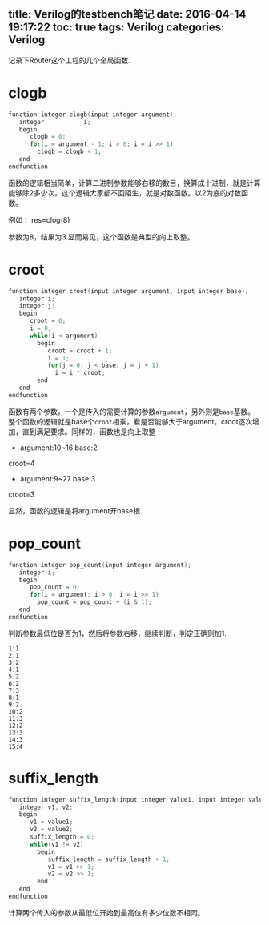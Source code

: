 title: Verilog的testbench笔记
date: 2016-04-14 19:17:22
toc: true
tags: Verilog
categories: Verilog
---

记录下Router这个工程的几个全局函数.

# clogb #

```C
function integer clogb(input integer argument);
   integer 		     i;
   begin
      clogb = 0;
      for(i = argument - 1; i > 0; i = i >> 1)
		clogb = clogb + 1;
   end
endfunction
```
<!--more-->

函数的逻辑相当简单，计算二进制参数能够右移的数目，换算成十进制，就是计算能够除2多少次。这个逻辑大家都不回陌生，就是对数函数。以2为底的对数函数。

例如： res=clog(8)

参数为8，结果为3.显而易见，这个函数是典型的向上取整。


# croot #

```C
function integer croot(input integer argument, input integer base);
   integer i;
   integer j;
   begin
      croot = 0;
      i = 0;
      while(i < argument)
		begin
		   croot = croot + 1;
		   i = 1;
		   for(j = 0; j < base; j = j + 1)
		     i = i * croot;
		end
   end
endfunction
```

函数有两个参数，一个是传入的需要计算的参数`argument`，另外则是`base`基数。整个函数的逻辑就是base个`croot`相乘，看是否能够大于argument。croot逐次增加，直到满足要求。同样的，函数也是向上取整

- argument:10~16 base:2

croot=4

- argument:9~27 base:3

croot=3

显然，函数的逻辑是将argument开base根.


# pop_count #

```C
function integer pop_count(input integer argument);
   integer i;
   begin
      pop_count = 0;
      for(i = argument; i > 0; i = i >> 1)
		pop_count = pop_count + (i & 1);
   end
endfunction
```

判断参数最低位是否为1，然后将参数右移，继续判断，判定正确则加1.

```
1:1
2:1
3:2
4:1
5:2
6:2
7:3
8:1
9:2
10:2
11:3
12:2
13:3
14:3
15:4
```

# suffix_length #

```C
function integer suffix_length(input integer value1, input integer value2);
   integer v1, v2;
   begin
      v1 = value1;
      v2 = value2;
      suffix_length = 0;
      while(v1 != v2)
		begin
		   suffix_length = suffix_length + 1;
		   v1 = v1 >> 1;
		   v2 = v2 >> 1;
		end
   end
endfunction
```


计算两个传入的参数从最低位开始到最高位有多少位数不相同。
